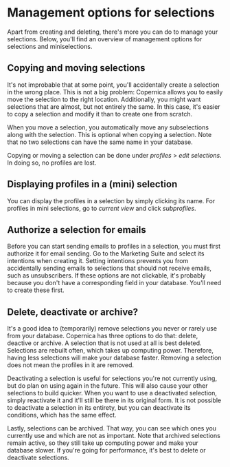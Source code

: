 # Management options for selections
Apart from creating and deleting, there's more you can do to manage your selections. Below, you'll find an overview of management options for selections and miniselections.

## Copying and moving selections
It's not improbable that at some point, you'll accidentally create a selection in the wrong place. This is not a big problem: Copernica allows you to easily move the selection to the right location. Additionally, you might want selections that are almost, but not entirely the same. In this case, it's easier to copy a selection and modify it than to create one from scratch.

When you move a selection, you automatically move any subselections along with the selection. This is optional when copying a selection. Note that no two selections can have the same name in your database. 

Copying or moving a selection can be done under *profiles* > *edit selections*. In doing so, no profiles are lost.

## Displaying profiles in a (mini) selection
You can display the profiles in a selection by simply clicking its name. For profiles in mini selections, go to *current view* and click *subprofiles*.

## Authorize a selection for emails
Before you can start sending emails to profiles in a selection, you must first authorize it for email sending. Go to the Marketing Suite and select its intentions when creating it. Setting intentions prevents you from accidentally sending emails to selections that should not receive emails, such as unsubscribers. If these options are not clickable, it's probably because you don't have a corresponding field in your database. You'll need to create these first.

## Delete, deactivate or archive?
It's a good idea to (temporarily) remove selections you never or rarely use from your database. Copernica has three options to do that: delete, deactive or archive. A selection that is not used at all is best deleted. Selections are rebuilt often, which takes up computing power. Therefore, having less selections will make your database faster. Removing a selection does not mean the profiles in it are removed.

Deactivating a selection is useful for selections you're not currently using, but do plan on using again in the future. This will also cause your other selections to build quicker. When you want to use a deactivated selection, simply reactivate it and it'll still be there in its original form. It is not possible to deactivate a selection in its entirety, but you can deactivate its conditions, which has the same effect. 

Lastly, selections can be archived. That way, you can see which ones you currently use and which are not as important. Note that archived selections remain active, so they still take up computing power and make your database slower. If you're going for performance, it's best to delete or deactivate selections.




